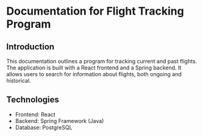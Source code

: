 # Documentation for Flight Tracking Program

## Introduction

This documentation outlines a program for tracking current and past flights. The application is built with a React frontend and a Spring backend. It allows users to search for information about flights, both ongoing and historical.

## Technologies

- Frontend: React
- Backend: Spring Framework (Java)
- Database: PostgreSQL
